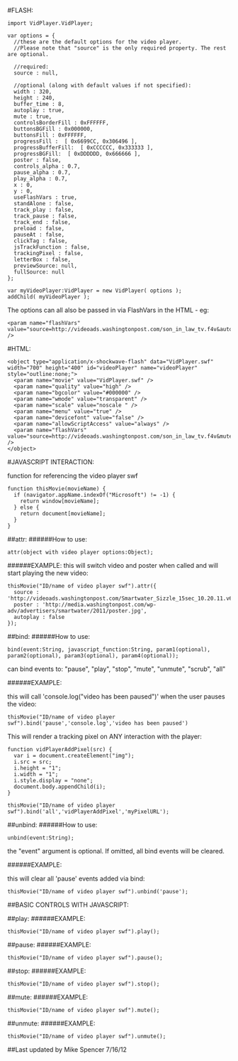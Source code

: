 #FLASH:
    
    import VidPlayer.VidPlayer;
    
    var options = {
      //these are the default options for the video player.
      //Please note that "source" is the only required property. The rest are optional.
      
      //required:
      source : null, 
      
      //optional (along with default values if not specified):
      width : 320,
      height : 240,
      buffer_time : 8,
      autoplay : true,
      mute : true,
      controlsBorderFill : 0xFFFFFF,
      buttonsBGFill : 0x000000,
      buttonsFill : 0xFFFFFF,
      progressFill :  [ 0x6699CC, 0x306496 ],
      progressBufferFill:  [ 0xCCCCCC, 0x333333 ],
      progressBGFill:  [ 0xDDDDDD, 0x666666 ],
      poster : false,
      controls_alpha : 0.7,
      pause_alpha : 0.7,
      play_alpha : 0.7,
      x : 0,
      y : 0,
      useFlashVars : true,
      standAlone : false,
      track_play : false,
      track_pause : false,
      track_end : false,
      preload : false,
      pauseAt : false,
      clickTag : false,
      jsTrackFunction : false,
      trackingPixel : false,
      letterBox : false,
      previewSource: null,
      fullSource: null
    };
    
    var myVideoPlayer:VidPlayer = new VidPlayer( options );
    addChild( myVideoPlayer );
    


The options can all also be passed in via FlashVars in the HTML - eg:

    <param name="flashVars" value="source=http://videoads.washingtonpost.com/son_in_law_tv.f4v&autoplay=false&mute=false" />


#HTML:

    <object type="application/x-shockwave-flash" data="VidPlayer.swf" width="700" height="400" id="videoPlayer" name="videoPlayer" style="outline:none;">
      <param name="movie" value="VidPlayer.swf" />
      <param name="quality" value="high" />
      <param name="bgcolor" value="#000000" />
      <param name="wmode" value="transparent" />
      <param name="scale" value="noscale " />
      <param name="menu" value="true" />
      <param name="devicefont" value="false" />
      <param name="allowScriptAccess" value="always" />
      <param name="flashVars" value="source=http://videoads.washingtonpost.com/son_in_law_tv.f4v&mute=false&autoplay=false&standAlone=true" />
    </object>



#JAVASCRIPT INTERACTION:

function for referencing the video player swf
    

    function thisMovie(movieName) {
      if (navigator.appName.indexOf("Microsoft") != -1) {
        return window[movieName];
      } else {
        return document[movieName];
      }
    }


##attr:
######How to use: 

    attr(object with video player options:Object);

######EXAMPLE:
this will switch video and poster when called and will start playing the new video:
    

    thisMovie("ID/name of video player swf").attr({
      source : 'http://videoads.washingtonpost.com/Smartwater_Sizzle_15sec_10.20.11.v6_HR.f4v',
      poster : 'http://media.washingtonpost.com/wp-adv/advertisers/smartwater/2011/poster.jpg',
      autoplay : false
    });



##bind:
######How to use: 


    bind(event:String, javascript_function:String, param1(optional), param2(optional), param3(optional), param4(optional));
    
can bind events to: "pause", "play", "stop", "mute", "unmute", "scrub", "all"

######EXAMPLE:

this will call 'console.log("video has been paused")' when the user pauses the video:


    thisMovie("ID/name of video player swf").bind('pause','console.log','video has been paused')

This will render a tracking pixel on ANY interaction with the player:
    
    

    function vidPlayerAddPixel(src) {
      var i = document.createElement("img");
      i.src = src;
      i.height = "1";
      i.width = "1";
      i.style.display = "none";
      document.body.appendChild(i);
    }
    
    thisMovie("ID/name of video player swf").bind('all','vidPlayerAddPixel','myPixelURL'); 
   

##unbind:
######How to use: 
   

    unbind(event:String);
    
the "event" argument is optional. If omitted, all bind events will be cleared.

######EXAMPLE:

this will clear all 'pause' events added via bind:
    

    thisMovie("ID/name of video player swf").unbind('pause');



##BASIC CONTROLS WITH JAVASCRIPT:

##play:
######EXAMPLE:

    thisMovie("ID/name of video player swf").play();

##pause:
######EXAMPLE:

    thisMovie("ID/name of video player swf").pause();

##stop:
######EXAMPLE:

    thisMovie("ID/name of video player swf").stop();

##mute:
######EXAMPLE:

    thisMovie("ID/name of video player swf").mute();

##unmute:
######EXAMPLE:

    thisMovie("ID/name of video player swf").unmute();
    

##Last updated by Mike Spencer 7/16/12